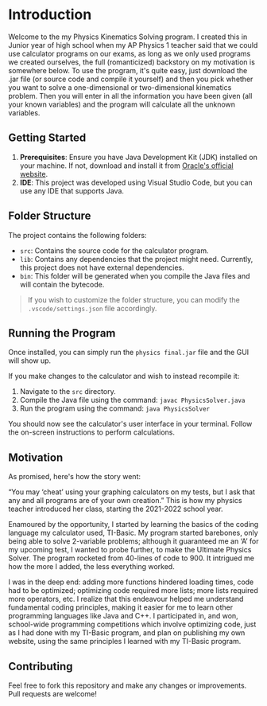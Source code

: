 # Introduction

Welcome to the my Physics Kinematics Solving program. I created this in Junior year of high school when my AP Physics 1 teacher said that we could use calculator programs on our exams, as long as we only used programs we created ourselves, the full (romanticized) backstory on my motivation is somewhere below. To use the program, it's quite easy, just download the .jar file (or source code and compile it yourself) and then you pick whether you want to solve a one-dimensional or two-dimensional kinematics problem. Then you will enter in all the information you have been given (all your known variables) and the program will calculate all the unknown variables.


## Getting Started

1. **Prerequisites**: Ensure you have Java Development Kit (JDK) installed on your machine. If not, download and install it from [Oracle's official website](https://www.oracle.com/java/technologies/javase-jdk11-downloads.html).
2. **IDE**: This project was developed using Visual Studio Code, but you can use any IDE that supports Java.

## Folder Structure

The project contains the following folders:

- `src`: Contains the source code for the calculator program.
- `lib`: Contains any dependencies that the project might need. Currently, this project does not have external dependencies.
- `bin`: This folder will be generated when you compile the Java files and will contain the bytecode.

> If you wish to customize the folder structure, you can modify the `.vscode/settings.json` file accordingly.

## Running the Program
Once installed, you can simply run the `physics final.jar` file and the GUI will show up.

If you make changes to the calculator and wish to instead recompile it:
1. Navigate to the `src` directory.
2. Compile the Java file using the command: `javac PhysicsSolver.java`
3. Run the program using the command: `java PhysicsSolver`

You should now see the calculator's user interface in your terminal. Follow the on-screen instructions to perform calculations.


## Motivation
As promised, here's how the story went:

“You may ‘cheat’ using your graphing calculators on my tests, but I ask that any and all programs are of your own creation.” This is how my physics teacher introduced her class, starting the 2021-2022 school year. 

Enamoured by the opportunity, I started by learning the basics of the coding language my calculator used, TI-Basic. My program started barebones, only being able to solve 2-variable problems; although it guaranteed me an ‘A’ for my upcoming test, I wanted to probe further, to make the Ultimate Physics Solver. The program rocketed from 40-lines of code to 900. It intrigued me how the more I added, the less everything worked.

I was in the deep end: adding more functions hindered loading times, code had to be optimized; optimizing code required more lists; more lists required more operators, etc. I realize that this endeavour helped me understand fundamental coding principles, making it easier for me to learn other programming languages like Java and C++. I participated in, and won, school-wide programming competitions which involve optimizing code, just as I had done with my TI-Basic program, and plan on publishing my own website, using the same principles I learned with my TI-Basic program.

## Contributing

Feel free to fork this repository and make any changes or improvements. Pull requests are welcome!

